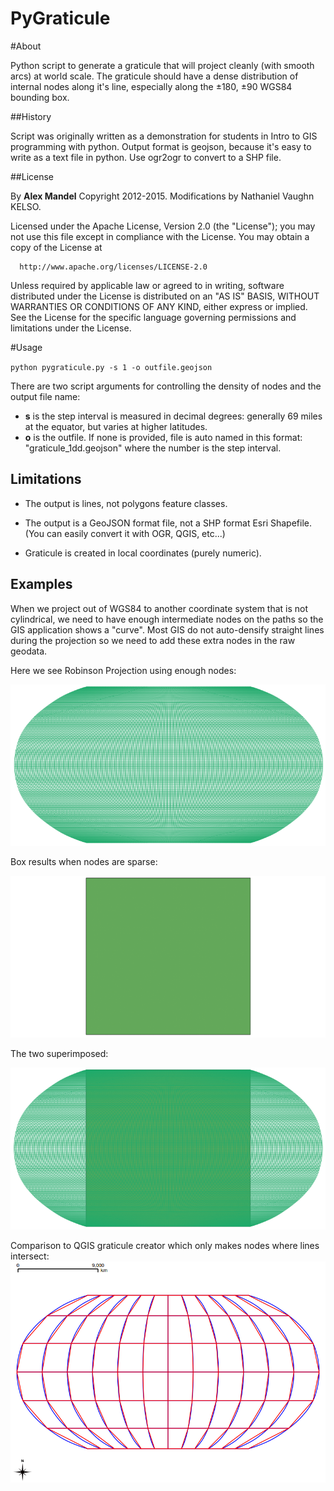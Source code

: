 PyGraticule
================

#About

Python script to generate a graticule that will project cleanly (with smooth arcs) at world scale. The graticule should have a dense distribution of internal nodes along it's line, especially along the ±180, ±90 WGS84 bounding box.

##History

Script was originally written as a demonstration for students in Intro to GIS programming with python. Output format is geojson, because it's easy to write as a text file in python. Use ogr2ogr to convert to a SHP file.

##License

By **Alex Mandel** Copyright 2012-2015. 
Modifications by Nathaniel Vaughn KELSO.

  Licensed under the Apache License, Version 2.0 (the "License");
  you may not use this file except in compliance with the License.
  You may obtain a copy of the License at

      http://www.apache.org/licenses/LICENSE-2.0
  Unless required by applicable law or agreed to in writing, software
  distributed under the License is distributed on an "AS IS" BASIS,
  WITHOUT WARRANTIES OR CONDITIONS OF ANY KIND, either express or implied.
  See the License for the specific language governing permissions and
  limitations under the License.


#Usage

`python pygraticule.py -s 1 -o outfile.geojson`

There are two script arguments for controlling the density of nodes and the output file name: 

* **s** is the step interval is measured in decimal degrees: generally 69 miles at the equator, but varies at higher latitudes.
* **o** is the outfile. If none is provided, file is auto named in this format: "graticule_1dd.geojson" where the number is the step interval.

## Limitations

* The output is lines, not polygons feature classes.

* The output is a GeoJSON format file, not a SHP format Esri Shapefile. (You can easily convert it with OGR, QGIS, etc...)

* Graticule is created in local coordinates (purely numeric).

## Examples

When we project out of WGS84 to another coordinate system that is not cylindrical, we need to have enough intermediate nodes
on the paths so the GIS application shows a "curve". Most GIS do not auto-densify straight lines during the projection
so we need to add these extra nodes in the raw geodata.

Here we see Robinson Projection using enough nodes:

![Zoom previews](https://github.com/wildintellect/pygraticule/raw/master/images/robinson.png)

Box results when nodes are sparse:

![Zoom previews](https://github.com/wildintellect/pygraticule/raw/master/images/box_no_densification.png)

The two superimposed:

![Zoom previews](https://github.com/wildintellect/pygraticule/raw/master/images/robinson_plus_box.png)

Comparison to QGIS graticule creator which only makes nodes where lines intersect:
![Zoom previews](https://github.com/wildintellect/pygraticule/raw/master/images/robinson_30d_compare.png)
